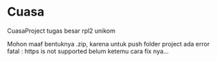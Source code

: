 # Cuasa
CuasaProject tugas besar rpl2 unikom

Mohon maaf bentuknya .zip, karena untuk push folder project ada error fatal : https is not supported
belum ketemu cara fix nya...
